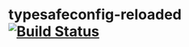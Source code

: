 typesafeconfig-reloaded [![Build Status](https://travis-ci.org/raymanoz/careless.svg?branch=master)](https://travis-ci.org/raymanoz/careless)
=======================
